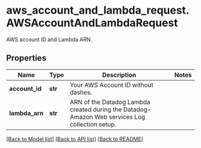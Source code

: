 # aws_account_and_lambda_request.AWSAccountAndLambdaRequest

AWS account ID and Lambda ARN.
## Properties
Name | Type | Description | Notes
------------ | ------------- | ------------- | -------------
**account_id** | **str** | Your AWS Account ID without dashes. | 
**lambda_arn** | **str** | ARN of the Datadog Lambda created during the Datadog-Amazon Web services Log collection setup. | 

[[Back to Model list]](README.md#documentation-for-models) [[Back to API list]](README.md#documentation-for-api-endpoints) [[Back to README]](README.md)


